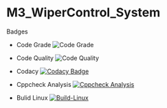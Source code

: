 # M3_WiperControl_System

Badges








* Code Grade   ![Code Grade](https://api.codiga.io/project/33339/status/svg)


* Code Quality ![Code Quality](https://api.codiga.io/project/33339/score/svg)



* Codacy [![Codacy Badge](https://app.codacy.com/project/badge/Grade/6ab9634a96cc4a66895bb183af66c3c6)](https://www.codacy.com/gh/Balaji-Gopalakrishnan/M3_WiperControl_System/dashboard?utm_source=github.com&amp;utm_medium=referral&amp;utm_content=Balaji-Gopalakrishnan/M3_WiperControl_System&amp;utm_campaign=Badge_Grade)



* Cppcheck Analysis [![Cppcheck Analysis](https://github.com/Balaji-Gopalakrishnan/M3_WiperControl_System/actions/workflows/cppcheck.yml/badge.svg)](https://github.com/Balaji-Gopalakrishnan/M3_WiperControl_System/actions/workflows/cppcheck.yml)



* Bulid Linux [![Build-Linux](https://github.com/Balaji-Gopalakrishnan/M3_WiperControl_System/actions/workflows/Build%20on%20Linux.yml/badge.svg)](https://github.com/Balaji-Gopalakrishnan/M3_WiperControl_System/actions/workflows/Build%20on%20Linux.yml)


